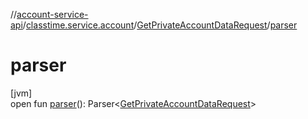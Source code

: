 //[account-service-api](../../../index.md)/[classtime.service.account](../index.md)/[GetPrivateAccountDataRequest](index.md)/[parser](parser.md)

# parser

[jvm]\
open fun [parser](parser.md)(): Parser&lt;[GetPrivateAccountDataRequest](index.md)&gt;
